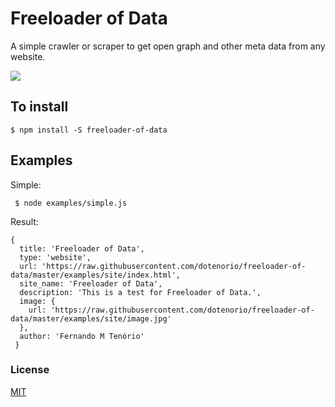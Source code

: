 # Freeloader of Data
A simple crawler or scraper to get open graph and other meta data from any website.

<a href="https://nodei.co/npm/freeloader-of-data/"><img src="https://nodei.co/npm/freeloader-of-data.png"></a>

## To install

```
$ npm install -S freeloader-of-data
```

## Examples

Simple:

```
 $ node examples/simple.js
```

Result: 

```
{ 
  title: 'Freeloader of Data',
  type: 'website',
  url: 'https://raw.githubusercontent.com/dotenorio/freeloader-of-data/master/examples/site/index.html',
  site_name: 'Freeloader of Data',
  description: 'This is a test for Freeloader of Data.',
  image: {
    url: 'https://raw.githubusercontent.com/dotenorio/freeloader-of-data/master/examples/site/image.jpg'
  },
  author: 'Fernando M Tenório'
 }
```

### License

[MIT](LICENSE)
